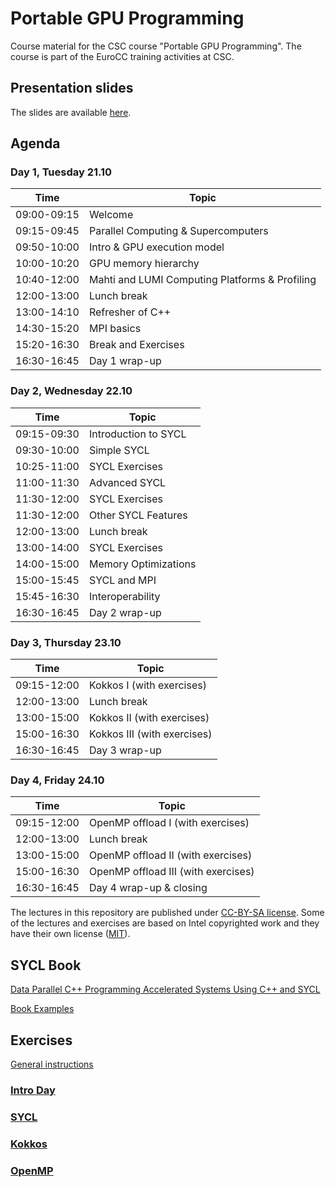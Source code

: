 # Portable GPU Programming

Course material for the CSC course "Portable GPU Programming". The course is
part of the EuroCC training activities at CSC.

## Presentation slides

The slides are available [here](https://csc-training.github.io/portable-gpu-programming/).

## Agenda

### Day 1, Tuesday 21.10

| Time         | Topic |
| ----         | ----- |
| 09:00-09:15  | Welcome
| 09:15-09:45  | Parallel Computing & Supercomputers
| 09:50-10:00  | Intro & GPU execution model
| 10:00-10:20  | GPU memory hierarchy
| 10:40-12:00  | Mahti and LUMI  Computing Platforms & Profiling
| 12:00-13:00  | Lunch break
| 13:00-14:10  | Refresher of C++
| 14:30-15:20  | MPI basics
| 15:20-16:30  | Break and Exercises
| 16:30-16:45  | Day 1 wrap-up

### Day 2, Wednesday 22.10

| Time         | Topic |
| ----         | ----- |
| 09:15-09:30  | Introduction to SYCL
| 09:30-10:00  | Simple SYCL
| 10:25-11:00  | SYCL Exercises 
| 11:00-11:30  | Advanced SYCL
| 11:30-12:00  | SYCL Exercises 
| 11:30-12:00  | Other SYCL Features
| 12:00-13:00  | Lunch break
| 13:00-14:00  | SYCL Exercises
| 14:00-15:00  | Memory Optimizations
| 15:00-15:45  | SYCL and MPI 
| 15:45-16:30  | Interoperability
| 16:30-16:45  | Day 2 wrap-up

### Day 3, Thursday 23.10

| Time         | Topic |
| ----         | ----- |
| 09:15-12:00  | Kokkos I (with exercises)
| 12:00-13:00  | Lunch break
| 13:00-15:00  | Kokkos II (with exercises)
| 15:00-16:30  | Kokkos III (with exercises)
| 16:30-16:45  | Day 3 wrap-up

### Day 4, Friday 24.10

| Time         | Topic |
| ----         | ----- |
| 09:15-12:00  | OpenMP offload I (with exercises)
| 12:00-13:00  | Lunch break
| 13:00-15:00  | OpenMP offload II (with exercises)
| 15:00-16:30  | OpenMP offload III (with exercises)
| 16:30-16:45  | Day 4 wrap-up & closing

The lectures in this repository are published under [CC-BY-SA license](https://creativecommons.org/licenses/by-nc/4.0/). Some of the lectures and exercises are based on Intel copyrighted work and they have their own license ([MIT](https://spdx.org/licenses/MIT.html)).

## SYCL Book

[Data Parallel C++ Programming Accelerated Systems Using C++ and SYCL](https://link.springer.com/book/10.1007/978-1-4842-9691-2)

[Book Examples](https://github.com/Apress/data-parallel-CPP.git)

## Exercises

[General instructions](exercises_instructions.md)

### [Intro Day](intro-day)
### [SYCL](sycl/exercises)
### [Kokkos](kokkos)
### [OpenMP](openmp)

